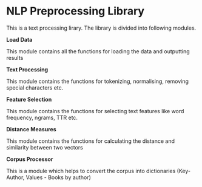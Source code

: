# NLP Preprocessing Library

This is a text processing lirary. The library is divided into following modules.


<p> <b> Load Data </b>
<p> This module contains all the functions for loading the data and outputting results

<p> <b> Text Processing</b>
<p> This module contains the functions for tokenizing, normalising, removing special characters etc.

<p> <b> Feature Selection	</b>
<p> This module contains the functions for selecting text features like word frequency, ngrams, TTR etc.

<p> <b> Distance Measures	</b>
<p> This module contains the functions for calculating the distance and similarity between two vectors

<p> <b> Corpus Processor </b>
<p> This is a module which helps to convert the corpus into dictionaries (Key- Author, Values - Books by author)